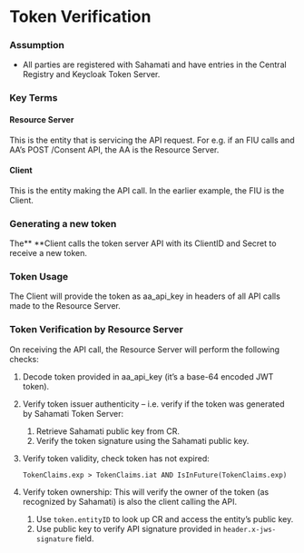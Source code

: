 # Token Verification

### Assumption

* All parties are registered with Sahamati and have entries in the Central Registry and Keycloak Token Server.

### Key Terms

#### Resource Server

This is the entity that is servicing the API request. For e.g. if an FIU calls and AA’s POST /Consent API, the AA is the Resource Server.

#### Client

This is the entity making the API call. In the earlier example, the FIU is the Client.

### **Generating a new token**

The** **Client calls the token server API with its ClientID and Secret to receive a new token.

### Token Usage

The Client will provide the token as aa\_api\_key in headers of all API calls made to the Resource Server.

### Token Verification by Resource Server

On receiving the API call, the Resource Server will perform the following checks:

1. Decode token provided in aa\_api\_key (it’s a base-64 encoded JWT token).
2. Verify token issuer authenticity – i.e. verify if the token was generated by Sahamati Token Server:
   1. Retrieve Sahamati public key from CR.
   2. Verify the token signature using the Sahamati public key.
3.  Verify token validity, check token has not expired:

    `TokenClaims.exp > TokenClaims.iat AND IsInFuture(TokenClaims.exp)`&#x20;
4. Verify token ownership: This will verify the owner of the token (as recognized by Sahamati) is also the client calling the API.
   1. Use `token.entityID` to look up CR and access the entity’s public key.
   2. Use public key to verify API signature provided in `header.x-jws-signature` field.

